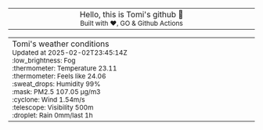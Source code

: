 
<div align="center">
<table>
<tbody>
<td align="center">
<img width="2000" height="0"><br>
Hello, this is Tomi's github 👋<br>
<sup>Built with ❤️, GO & Github Actions</sup><br>
<img width="2000" height="0">
</td>
</tbody>
</table>
</div>
<table>
<tbody>
<td align="left">
<img width="2000" height="0"><br>
Tomi's weather conditions<br>
<sup>Updated at 2025-02-02T23:45:14Z</sup><br>
<sup>:low_brightness: Fog</sup><br>
<sup>:thermometer: Temperature 23.11 </sup><br>
<sup>:thermometer: Feels like 24.06</sup><br>
<sup>:sweat_drops: Humidity 99%</sup><br>
<sup>:mask: PM2.5 107.05 μg/m3</sup><br>
<sup>:cyclone: Wind 1.54m/s </sup><br>
<sup>:telescope: Visibility 500m </sup><br>
<sup>:droplet: Rain 0mm/last 1h </sup><br>
<img width="2000" height="0">
</td>
<td align="left">
<img width="2000" height="0"><br>
<br>
<img width="2000" height="0">
</td>
</tbody>
</table>
</div>
    